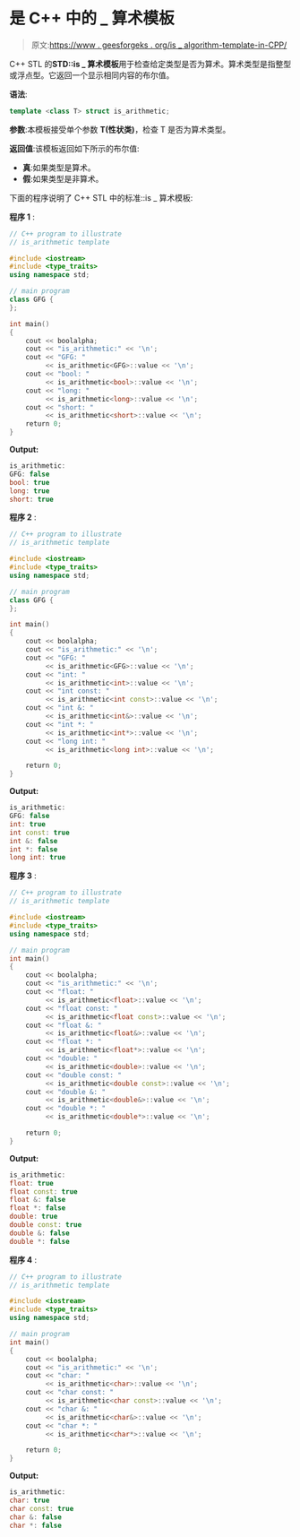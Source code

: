 # 是 C++ 中的 _ 算术模板

> 原文:[https://www . geesforgeks . org/is _ algorithm-template-in-CPP/](https://www.geeksforgeeks.org/is_arithmetic-template-in-cpp/)

C++ STL 的**STD::is _ 算术模板**用于检查给定类型是否为算术。算术类型是指整型或浮点型。它返回一个显示相同内容的布尔值。

**语法**:

```cpp
template <class T> struct is_arithmetic;
```

**参数**:本模板接受单个参数 **T(性状类)**，检查 T 是否为算术类型。

**返回值**:该模板返回如下所示的布尔值:

*   **真**:如果类型是算术。
*   **假**:如果类型是非算术。

下面的程序说明了 C++ STL 中的标准::is _ 算术模板:

**程序 1** :

```cpp
// C++ program to illustrate
// is_arithmetic template

#include <iostream>
#include <type_traits>
using namespace std;

// main program
class GFG {
};

int main()
{
    cout << boolalpha;
    cout << "is_arithmetic:" << '\n';
    cout << "GFG: "
         << is_arithmetic<GFG>::value << '\n';
    cout << "bool: "
         << is_arithmetic<bool>::value << '\n';
    cout << "long: "
         << is_arithmetic<long>::value << '\n';
    cout << "short: "
         << is_arithmetic<short>::value << '\n';
    return 0;
}
```

**Output:**

```cpp
is_arithmetic:
GFG: false
bool: true
long: true
short: true

```

**程序 2** :

```cpp
// C++ program to illustrate
// is_arithmetic template

#include <iostream>
#include <type_traits>
using namespace std;

// main program
class GFG {
};

int main()
{
    cout << boolalpha;
    cout << "is_arithmetic:" << '\n';
    cout << "GFG: "
         << is_arithmetic<GFG>::value << '\n';
    cout << "int: "
         << is_arithmetic<int>::value << '\n';
    cout << "int const: "
         << is_arithmetic<int const>::value << '\n';
    cout << "int &: "
         << is_arithmetic<int&>::value << '\n';
    cout << "int *: "
         << is_arithmetic<int*>::value << '\n';
    cout << "long int: "
         << is_arithmetic<long int>::value << '\n';

    return 0;
}
```

**Output:**

```cpp
is_arithmetic:
GFG: false
int: true
int const: true
int &: false
int *: false
long int: true

```

**程序 3** :

```cpp
// C++ program to illustrate
// is_arithmetic template

#include <iostream>
#include <type_traits>
using namespace std;

// main program
int main()
{
    cout << boolalpha;
    cout << "is_arithmetic:" << '\n';
    cout << "float: "
         << is_arithmetic<float>::value << '\n';
    cout << "float const: "
         << is_arithmetic<float const>::value << '\n';
    cout << "float &: "
         << is_arithmetic<float&>::value << '\n';
    cout << "float *: "
         << is_arithmetic<float*>::value << '\n';
    cout << "double: "
         << is_arithmetic<double>::value << '\n';
    cout << "double const: "
         << is_arithmetic<double const>::value << '\n';
    cout << "double &: "
         << is_arithmetic<double&>::value << '\n';
    cout << "double *: "
         << is_arithmetic<double*>::value << '\n';

    return 0;
}
```

**Output:**

```cpp
is_arithmetic:
float: true
float const: true
float &: false
float *: false
double: true
double const: true
double &: false
double *: false

```

**程序 4** :

```cpp
// C++ program to illustrate
// is_arithmetic template

#include <iostream>
#include <type_traits>
using namespace std;

// main program
int main()
{
    cout << boolalpha;
    cout << "is_arithmetic:" << '\n';
    cout << "char: "
         << is_arithmetic<char>::value << '\n';
    cout << "char const: "
         << is_arithmetic<char const>::value << '\n';
    cout << "char &: "
         << is_arithmetic<char&>::value << '\n';
    cout << "char *: "
         << is_arithmetic<char*>::value << '\n';

    return 0;
}
```

**Output:**

```cpp
is_arithmetic:
char: true
char const: true
char &: false
char *: false

```